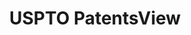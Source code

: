 ---
bigquery: https://console.cloud.google.com/bigquery?p=patents-public-data&d=patentsview&page=dataset
citation: Attribution should be given to PatentsView for use, distribution, or derivative
  works.
code: https://github.com/CSSIP-AIR/PatentsView-Code-Snippets/
contributors: USPTO
cost: None
description: 'PatentsView includes US patent data including raw data (summaries, applications,
  pregrant applications), disambugations of inventors and assignees, and inventor
  gender estimates.  Also foreign priority data, # of figures and sheets, and government
  interest statements.'
documentation: https://patentsview.org/query/builder-faqs
last_edit: 04/09/2022, 13:13:52
location: https://patentsview.org/
maintained_by: USPTO
record_creation_timestamp: 12/2/2020 17:20:46
schema_fields:
- section
- location_id
- name_first
- latlong
- role
- subsection_id
- disamb_inventor_id_20170307
- subgroup
- name_last
- lname
- f102_date
- longitude
- f371_date
- disamb_inventor_id_20201229
- classification_status
- disamb_assignee_id_20191008
- subclass
- contract_award_number
- publication_number
- withdrawn
- _371_date
- action_date
- deceased
- category_id
- state
- classification_value
- country
- attribution_status
- lapse_of_patent
- dependent
- sequence
- level_two
- applicant_type
- date
- uuid
- inventor_id
- num_figures
- variety
- designation
- number
- male_flag
- disamb_inventor_id_20181127
- disamb_inventor_id_20200630
- rule_47
- doctype
- country_transformed
- disamb_inventor_id_20170808
- sector_title
- filename
- num_sheets
- ipc_class
- gi_statement
- disamb_assignee_id_20191231
- id
- organization
- male
- subcategory_id
- citation_id
- city
- mainclass_id
- exemplary
- main_group
- series_code
- disclaimer_date
- patent_id
- county
- disamb_inventor_id_20191231
- fname
- num_claims
- classification_level
- section_id
- disamb_inventor_id_20200331
- disamb_assignee_id_20200630
- disamb_assignee_id_20200331
- disamb_assignee_id_20190312
- disamb_assignee_id_20190820
- doc_type
- organization_id
- level_one
- reldocno
- disamb_inventor_id_20180528
- latitude
- disamb_inventor_id_20191008
- symbol_position
- state_fips
- name
- assignee_id
- rawinventor_id
- disamb_assignee_id_20181127
- term_extension
- text
- _102_date
- relkind
- county_fips
- status
- disamb_inventor_id_20200929
- term_grant
- disamb_inventor_id_20171226
- rel_id
- disamb_inventor_id_20190820
- rawlocation_id
- type
- lawyer_id
- field_id
- kind
- ipc_version_indicator
- num
- disamb_inventor_id_20190312
- application_id
- group_id
- length
- group
- disamb_inventor_id_20171003
- category
- subclass_id
- classification_data_source
- abstract
- disamb_assignee_id_20200929
- field_title
- level_three
- subgroup_id
- rawassignee_id
- term_disclaimer
- latin_name
- title
shortname: patentsview
tags:
- disambiguation
- United States
- gender
terms_of_use: Creative Commons Attribution 4.0 International License.
timeframe: 1963-1999
title: USPTO PatentsView
uuid: cf1780b1-e265-4e49-8d1d-83b9cfe0fd9a
---
